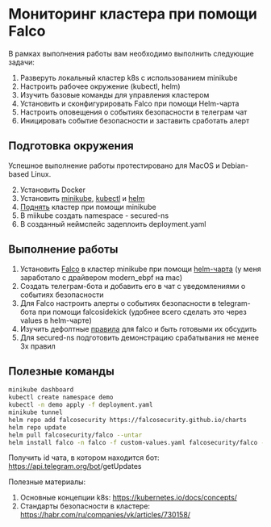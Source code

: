 # Мониторинг кластера при помощи Falco

В рамках выполнения работы вам необходимо выполнить следующие задачи:

1. Разверуть локальный кластер  k8s с использованием minikube
2. Настроить рабочее окружение (kubectl, helm)
3. Изучить базовые команды для управления кластером
4. Установить и сконфигурировать Falco при помощи Helm-чарта
5. Настроить оповещения о событиях безопасности в телеграм чат
6. Иницировать событие безопасности и заставить сработать алерт


## Подготовка окружения

Успешное выполнение работы протестировано для MacOS и Debian-based Linux. 

2. Установить Docker
2. Установить [minikube](https://minikube.sigs.k8s.io/docs/start/), [kubectl](https://kubernetes.io/docs/tasks/tools/) и [helm](https://helm.sh/docs/intro/install/)
3. [Поднять](https://minikube.sigs.k8s.io/docs/start/) кластер при помощи minikube
4. В miikube cоздать namespace - secured-ns
5. В созданный неймспейс задеплоить deployment.yaml

## Выполнение работы

1. Установить [Falco](https://falco.org) в кластер minikube при помощи [helm-чарта](https://github.com/falcosecurity/charts/blob/master/README.md) (у меня заработало с драйвером modern_ebpf на mac)
2. Создать телеграм-бота и добавить его в чат с уведомлениями о событиях безопасности
3. Для Falco настроить алерты о событиях безопасности в telegram-бота при помощи falcosidekick (удобнее всего сделать это через values в helm-чарте)
4. Изучить дефолтные [правила](https://github.com/falcosecurity/rules/blob/main/rules/falco_rules.yaml) для falco и быть готовыми их обсудить
8. Для secured-ns подготовить демонстрацию срабатывания не менее 3х правил


## Полезные команды

```bash
minikube dashboard
kubectl create namespace demo
kubectl -n demo apply -f deployment.yaml
minikube tunnel
helm repo add falcosecurity https://falcosecurity.github.io/charts
helm repo update
helm pull falcosecurity/falco --untar
helm install falco -n falco -f custom-values.yaml falcosecurity/falco --create-namespace
```

Получить id чата, в котором находится бот:
https://api.telegram.org/bot<YourBOTToken>/getUpdates

Полезные материалы:

1. Основные концепции k8s: https://kubernetes.io/docs/concepts/
2. Стандарты безопасности в кластере: https://habr.com/ru/companies/vk/articles/730158/